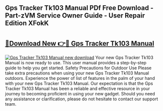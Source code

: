 ## Gps Tracker Tk103 Manual PDf Free Download - Part-zVM Service Owner Guide - User Repair Edition XFokK

# <h2><a href="http://cf1198.oget.top/?id=Gps+Tracker+Tk103+Manual">🔗Download New 👉🔴 Gps Tracker Tk103 Manual</a></h2>

[![Gps Tracker Tk103 Manual new download](https://i.imgur.com/5g1atiW.png)](http://cf1198.oget.top/?id=Gps+Tracker+Tk103+Manual)
Your new Gps Tracker Tk103 Manual is now ready to use. This user manual provides a step-by-step guide to help you get started. Safety Precautions for Outdoor Use Please take extra precautions when using your new Gps Tracker Tk103 Manual outdoors. Experience the power of list of features in the palm of your hand with your new Gps Tracker Tk103 Manual. Our expectation is that the Gps Tracker Tk103 Manual has been a reliable and effective resource in your journey to becoming proficient in using your new gadget. Should you need any assistance or clarification, please do not hesitate to contact our support team.
